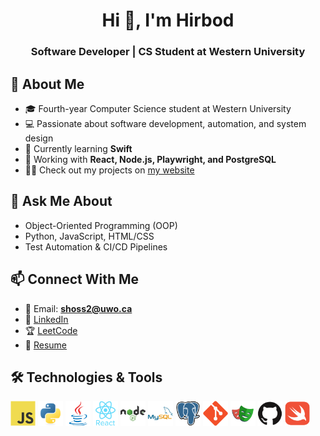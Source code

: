 <h1 align="center">Hi 👋, I'm Hirbod</h1>
<h3 align="center">Software Developer | CS Student at Western University</h3>

## 🚀 About Me  
- 🎓 Fourth-year Computer Science student at Western University  
- 💻 Passionate about software development, automation, and system design  
- 🌱 Currently learning **Swift**  
- 🔨 Working with **React, Node.js, Playwright, and PostgreSQL**  
- 👨‍💻 Check out my projects on [my website](https://hirbod.site)  

## 💬 Ask Me About  
- Object-Oriented Programming (OOP)  
- Python, JavaScript, HTML/CSS  
- Test Automation & CI/CD Pipelines  

## 📫 Connect With Me  
- 📩 Email: **shoss2@uwo.ca**  
- 💼 [LinkedIn](https://linkedin.com/in/hirbod03)  
- 🏆 [LeetCode](https://www.leetcode.com/hirbod)  
- 📄 [Resume](https://hirbod.site/assets/cv-CfjLmE5h.pdf)  

## 🛠️ Technologies & Tools  
<p align="left">
  <img src="https://raw.githubusercontent.com/devicons/devicon/master/icons/javascript/javascript-original.svg" alt="JavaScript" width="40" height="40"/>
  <img src="https://raw.githubusercontent.com/devicons/devicon/master/icons/python/python-original.svg" alt="Python" width="40" height="40"/>
  <img src="https://raw.githubusercontent.com/devicons/devicon/master/icons/java/java-original.svg" alt="Java" width="40" height="40"/>
  <img src="https://raw.githubusercontent.com/devicons/devicon/master/icons/react/react-original-wordmark.svg" alt="React" width="40" height="40"/>
  <img src="https://raw.githubusercontent.com/devicons/devicon/master/icons/nodejs/nodejs-original-wordmark.svg" alt="Node.js" width="40" height="40"/>
  <img src="https://raw.githubusercontent.com/devicons/devicon/master/icons/mysql/mysql-original-wordmark.svg" alt="MySQL" width="40" height="40"/>
  <img src="https://raw.githubusercontent.com/devicons/devicon/master/icons/postgresql/postgresql-original.svg" alt="PostgreSQL" width="40" height="40"/>
  <img src="https://raw.githubusercontent.com/devicons/devicon/master/icons/git/git-original.svg" alt="Git" width="40" height="40"/>
  <img src="https://raw.githubusercontent.com/devicons/devicon/master/icons/playwright/playwright-original.svg" alt="Playwright" width="40" height="40"/>
  <img src="https://raw.githubusercontent.com/devicons/devicon/master/icons/github/github-original.svg" alt="GitHub" width="40" height="40"/>
  <img src="https://raw.githubusercontent.com/devicons/devicon/master/icons/swift/swift-original.svg" alt="Swift" width="40" height="40"/>
</p>
